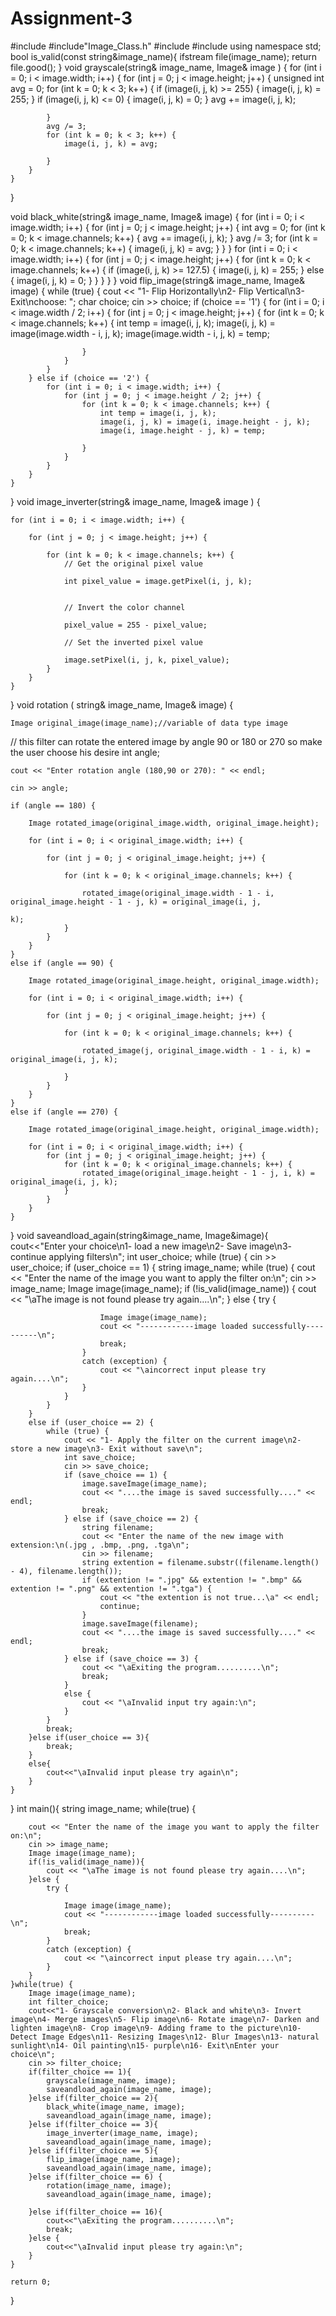 # Assignment-3
#include <iostream>
#include"Image_Class.h"
#include<string>
#include<fstream>
using namespace std;
bool is_valid(const string&image_name){
    ifstream file(image_name);
    return file.good();
}
void grayscale(string& image_name, Image& image ) {
    for (int i = 0; i < image.width; i++) {
        for (int j = 0; j < image.height; j++) {
            unsigned int avg = 0;
            for (int k = 0; k < 3; k++) {
                if (image(i, j, k) >= 255) {
                    image(i, j, k) = 255;
                }
                if (image(i, j, k) <= 0) {
                    image(i, j, k) = 0;
                }
                avg += image(i, j, k);

            }
            avg /= 3;
            for (int k = 0; k < 3; k++) {
                image(i, j, k) = avg;

            }
        }
    }
}

void black_white(string& image_name, Image& image) {
   for (int i = 0; i < image.width; i++) {
        for (int j = 0; j < image.height; j++) {
            int avg = 0;
            for (int k = 0; k < image.channels; k++) {
                avg += image(i, j, k);
            }
            avg /= 3;
            for (int k = 0; k < image.channels; k++) {
                image(i, j, k) = avg;
            }
        }
    }
    for (int i = 0; i < image.width; i++) {
        for (int j = 0; j < image.height; j++) {
            for (int k = 0; k < image.channels; k++) {
                if (image(i, j, k) >= 127.5) {
                    image(i, j, k) = 255;
                } else {
                    image(i, j, k) = 0;
                }
            }
        }
    }
}
void flip_image(string& image_name, Image& image) {
    while (true) {
        cout << "1- Flip Horizontally\n2- Flip Vertical\n3- Exit\nchoose: ";
        char choice;
        cin >> choice;
        if (choice == '1') {
            for (int i = 0; i < image.width / 2; i++) {
                for (int j = 0; j < image.height; j++) {
                    for (int k = 0; k < image.channels; k++) {
                        int temp = image(i, j, k);
                        image(i, j, k) = image(image.width - i, j, k);
                        image(image.width - i, j, k) = temp;

                    }
                }
            }
        } else if (choice == '2') {
            for (int i = 0; i < image.width; i++) {
                for (int j = 0; j < image.height / 2; j++) {
                    for (int k = 0; k < image.channels; k++) {
                        int temp = image(i, j, k);
                        image(i, j, k) = image(i, image.height - j, k);
                        image(i, image.height - j, k) = temp;

                    }
                }
            }
        }
    }
}
void image_inverter(string& image_name, Image& image ) {

    for (int i = 0; i < image.width; i++) {

        for (int j = 0; j < image.height; j++) {

            for (int k = 0; k < image.channels; k++) {
                // Get the original pixel value

                int pixel_value = image.getPixel(i, j, k);


                // Invert the color channel

                pixel_value = 255 - pixel_value;

                // Set the inverted pixel value

                image.setPixel(i, j, k, pixel_value);
            }
        }
    }
}
void rotation ( string& image_name, Image& image) {

    Image original_image(image_name);//variable of data type image

// this filter can rotate the entered image by angle 90 or 180 or 270 so make the user choose his desire
    int angle;

    cout << "Enter rotation angle (180,90 or 270): " << endl;

    cin >> angle;

    if (angle == 180) {

        Image rotated_image(original_image.width, original_image.height);

        for (int i = 0; i < original_image.width; i++) {

            for (int j = 0; j < original_image.height; j++) {

                for (int k = 0; k < original_image.channels; k++) {

                    rotated_image(original_image.width - 1 - i, original_image.height - 1 - j, k) = original_image(i, j,
                                                                                                                   k);
                }
            }
        }
    }
    else if (angle == 90) {

        Image rotated_image(original_image.height, original_image.width);

        for (int i = 0; i < original_image.width; i++) {

            for (int j = 0; j < original_image.height; j++) {

                for (int k = 0; k < original_image.channels; k++) {

                    rotated_image(j, original_image.width - 1 - i, k) = original_image(i, j, k);

                }
            }
        }
    }
    else if (angle == 270) {

        Image rotated_image(original_image.height, original_image.width);

        for (int i = 0; i < original_image.width; i++) {
            for (int j = 0; j < original_image.height; j++) {
                for (int k = 0; k < original_image.channels; k++) {
                    rotated_image(original_image.height - 1 - j, i, k) = original_image(i, j, k);
                }
            }
        }
    }
}
void saveandload_again(string&image_name, Image&image){
    cout<<"Enter your choice\n1- load a new image\n2- Save image\n3- continue applying filters\n";
    int user_choice;
    while (true) {
        cin >> user_choice;
        if (user_choice == 1) {
            string image_name;
            while (true) {
                cout << "Enter the name of the image you want to apply the filter on:\n";
                cin >> image_name;
                Image image(image_name);
                if (!is_valid(image_name)) {
                    cout << "\aThe image is not found please try again....\n";
                } else {
                    try {

                        Image image(image_name);
                        cout << "------------image loaded successfully----------\n";
                        break;
                    }
                    catch (exception) {
                        cout << "\aincorrect input please try again....\n";
                    }
                }
            }
        }
        else if (user_choice == 2) {
            while (true) {
                cout << "1- Apply the filter on the current image\n2- store a new image\n3- Exit without save\n";
                int save_choice;
                cin >> save_choice;
                if (save_choice == 1) {
                    image.saveImage(image_name);
                    cout << "....the image is saved successfully...." << endl;
                    break;
                } else if (save_choice == 2) {
                    string filename;
                    cout << "Enter the name of the new image with extension:\n(.jpg , .bmp, .png, .tga\n";
                    cin >> filename;
                    string extention = filename.substr((filename.length() - 4), filename.length());
                    if (extention != ".jpg" && extention != ".bmp" && extention != ".png" && extention != ".tga") {
                        cout << "the extention is not true...\a" << endl;
                        continue;
                    }
                    image.saveImage(filename);
                    cout << "....the image is saved successfully...." << endl;
                    break;
                } else if (save_choice == 3) {
                    cout << "\aExiting the program..........\n";
                    break;
                }
                else {
                    cout << "\aInvalid input try again:\n";
                }
            }
            break;
        }else if(user_choice == 3){
            break;
        }
        else{
            cout<<"\aInvalid input please try again\n";
        }
    }
}
int main(){
    string image_name;
    while(true) {

        cout << "Enter the name of the image you want to apply the filter on:\n";
        cin >> image_name;
        Image image(image_name);
        if(!is_valid(image_name)){
            cout << "\aThe image is not found please try again....\n";
        }else {
            try {

                Image image(image_name);
                cout << "------------image loaded successfully----------\n";
                break;
            }
            catch (exception) {
                cout << "\aincorrect input please try again....\n";
            }
        }
    }while(true) {
        Image image(image_name);
        int filter_choice;
        cout<<"1- Grayscale conversion\n2- Black and white\n3- Invert image\n4- Merge images\n5- Flip image\n6- Rotate image\n7- Darken and lighten image\n8- Crop image\n9- Adding frame to the picture\n10- Detect Image Edges\n11- Resizing Images\n12- Blur Images\n13- natural sunlight\n14- Oil painting\n15- purple\n16- Exit\nEnter your choice\n";
        cin >> filter_choice;
        if(filter_choice == 1){
            grayscale(image_name, image);
            saveandload_again(image_name, image);
        }else if(filter_choice == 2){
            black_white(image_name, image);
            saveandload_again(image_name, image);
        }else if(filter_choice == 3){
            image_inverter(image_name, image);
            saveandload_again(image_name, image);
        }else if(filter_choice == 5){
            flip_image(image_name, image);
            saveandload_again(image_name, image);
        }else if(filter_choice == 6) {
            rotation(image_name, image);
            saveandload_again(image_name, image);
        
        }else if(filter_choice == 16){
            cout<<"\aExiting the program..........\n";
            break;
        }else {
            cout<<"\aInvalid input please try again:\n";
        }
    }

    return 0;
}
